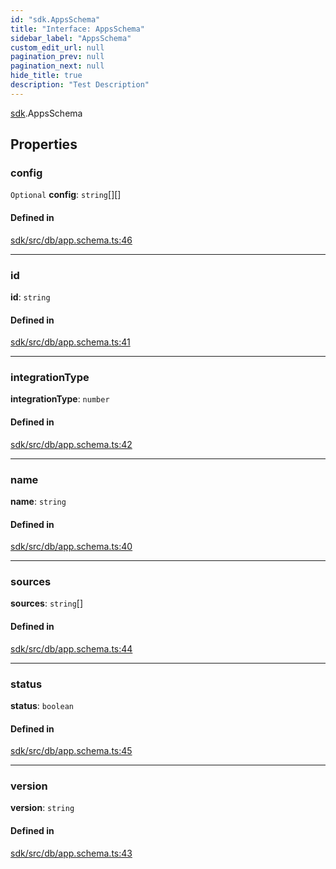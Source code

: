 ```yaml
---
id: "sdk.AppsSchema"
title: "Interface: AppsSchema"
sidebar_label: "AppsSchema"
custom_edit_url: null
pagination_prev: null
pagination_next: null
hide_title: true
description: "Test Description"
---
```


[sdk](../namespaces/sdk.md).AppsSchema

## Properties

### config

 `Optional` **config**: `string`[][]

#### Defined in

[sdk/src/db/app.schema.ts:46](https://github.com/AKASHAorg/akasha-framework/blob/d370b59a/sdk/src/db/app.schema.ts#L46)

___

### id

 **id**: `string`

#### Defined in

[sdk/src/db/app.schema.ts:41](https://github.com/AKASHAorg/akasha-framework/blob/d370b59a/sdk/src/db/app.schema.ts#L41)

___

### integrationType

 **integrationType**: `number`

#### Defined in

[sdk/src/db/app.schema.ts:42](https://github.com/AKASHAorg/akasha-framework/blob/d370b59a/sdk/src/db/app.schema.ts#L42)

___

### name

 **name**: `string`

#### Defined in

[sdk/src/db/app.schema.ts:40](https://github.com/AKASHAorg/akasha-framework/blob/d370b59a/sdk/src/db/app.schema.ts#L40)

___

### sources

 **sources**: `string`[]

#### Defined in

[sdk/src/db/app.schema.ts:44](https://github.com/AKASHAorg/akasha-framework/blob/d370b59a/sdk/src/db/app.schema.ts#L44)

___

### status

 **status**: `boolean`

#### Defined in

[sdk/src/db/app.schema.ts:45](https://github.com/AKASHAorg/akasha-framework/blob/d370b59a/sdk/src/db/app.schema.ts#L45)

___

### version

 **version**: `string`

#### Defined in

[sdk/src/db/app.schema.ts:43](https://github.com/AKASHAorg/akasha-framework/blob/d370b59a/sdk/src/db/app.schema.ts#L43)
